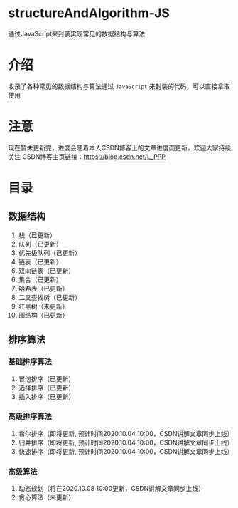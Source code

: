 # structureAndAlgorithm-JS
通过JavaScript来封装实现常见的数据结构与算法

# 介绍
收录了各种常见的数据结构与算法通过 `JavaScript` 来封装的代码，可以直接拿取使用

# 注意
现在暂未更新完，进度会随着本人CSDN博客上的文章进度而更新，欢迎大家持续关注
CSDN博客主页链接：https://blog.csdn.net/L_PPP

# 目录
## 数据结构
1. 栈（已更新）
2. 队列（已更新）
3. 优先级队列（已更新）
4. 链表（已更新）
5. 双向链表（已更新）
6. 集合（已更新）
7. 哈希表（已更新）
8. 二叉查找树（已更新）
9. 红黑树（未更新）
10. 图结构（已更新）

## 排序算法
### 基础排序算法
1. 冒泡排序（已更新）
2. 选择排序（已更新）
3. 插入排序（已更新）

### 高级排序算法
1. 希尔排序（即将更新, 预计时间2020.10.04 10:00，CSDN讲解文章同步上线）
2. 归并排序（即将更新, 预计时间2020.10.04 10:00，CSDN讲解文章同步上线）
3. 快速排序（即将更新, 预计时间2020.10.04 10:00，CSDN讲解文章同步上线）

### 高级算法
1. 动态规划（将在2020.10.08 10:00更新，CSDN讲解文章同步上线）
2. 贪心算法（未更新）
